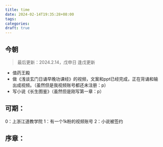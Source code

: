```yaml
---
title: time
date: 2024-02-14T19:35:28+08:00
tags: 
categories: 
draft: true
---
```

## 今朝

> 最后更新：2024.2.14，戊申日
> 逢戊更新

- 值药王殿
- 做《浅谈玄门日诵早晚功课经》的视频，文案和ppt已经完成，正在背诵和输出成视频。（虽然但是我视频账号都还未注册：p）
- 写小说《长生图鉴》（虽然但是刚写第一章：p）

## 可期：
0：上浙江道教学院
1：有一个1k粉的视频账号
2：小说被签约

## 序章：
